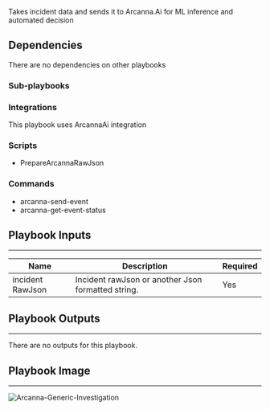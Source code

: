 Takes incident data and sends it to Arcanna.Ai for ML inference and automated decision

## Dependencies
There are no dependencies on other playbooks

### Sub-playbooks


### Integrations
This playbook uses ArcannaAi integration

### Scripts
* PrepareArcannaRawJson

### Commands
* arcanna-send-event
* arcanna-get-event-status

## Playbook Inputs
---

| **Name** | **Description** | **Required** |
| --- | --- | --- |
| incident RawJson | Incident rawJson or another Json  formatted string. | Yes |

## Playbook Outputs
---
There are no outputs for this playbook.

## Playbook Image
---
![Arcanna-Generic-Investigation](../../doc_files/124025997-cdeede80-d9f9-11eb-8faa-e297c7cd3ca7.png/n)
